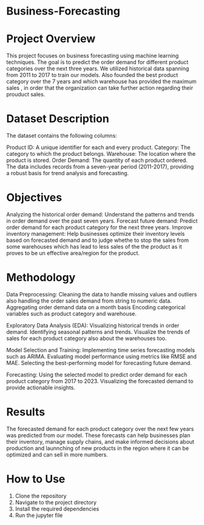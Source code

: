 # Business-Forecasting

# Project Overview
This project focuses on business forecasting using machine learning techniques. The goal is to predict the order demand for different product categories over the next three years. We utilized historical data spanning from 2011 to 2017 to train our models. Also founded the best product category over the 7 years and which warehouse has provided the maximum sales , in order that the organization can take further action regarding their prouduct sales.

# Dataset Description
The dataset contains the following columns:

Product ID: A unique identifier for each and every product.
Category: The category to which the product belongs.
Warehouse: The location where the product is stored.
Order Demand: The quantity of each product ordered.
The data includes records from a seven-year period (2011-2017), providing a robust basis for trend analysis and forecasting.

# Objectives
Analyzing the historical order demand: Understand the patterns and trends in order demand over the past seven years.
Forecast future demand: Predict order demand for each product category for the next three years.
Improve inventory management: Help businesses optimize their inventory levels based on forecasted demand and to judge whethe to stop the sales from some warehouses which has lead to less sales of the the product as it proves to be un effective area/region for the product.

# Methodology
Data Preprocessing:
Cleaning the data to handle missing values and outliers also handling the order sales demand from string to numeric data.
Aggregating order demand data on a month basis
Encoding categorical variables such as product category and warehouse.

Exploratory Data Analysis (EDA):
Visualizing historical trends in order demand.
Identifying seasonal patterns and trends.
Visualize the trends of sales for each product category also about the warehouses too.

Model Selection and Training:
Implementing time series forecasting models such as ARIMA.
Evaluating model performance using metrics like RMSE and MAE.
Selecting the best-performing model for forecasting future demand.

Forecasting:
Using the selected model to predict order demand for each product category from 2017 to 2023.
Visualizing the forecasted demand to provide actionable insights.


# Results
The forecasted demand for each product category over the next few years was predicted from our model. These forecasts can help businesses plan their inventory, manage supply chains, and make informed decisions about production and launnching of new products in the region where it can be optimized and can sell in more numbers.

# How to Use
1) Clone the repository
2) Navigate to the project directory
3) Install the required dependencies
4) Run the jupyter file 
